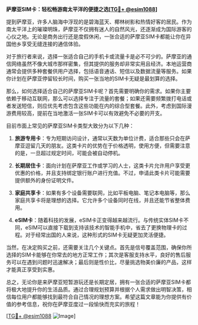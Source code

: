 **萨摩亚SIM卡：轻松畅游南太平洋的便捷之选[[TG💪+ @esim1088](https://t.me/s/esim1088)]**

提到萨摩亚，许多人脑海中浮现的是碧海蓝天、椰林树影和热情好客的居民。作为南太平洋上的璀璨明珠，萨摩亚不仅拥有迷人的自然风光，还逐渐成为国际游客的心仪之地。无论是商务出行还是度假休闲，一张合适的萨摩亚SIM卡都能让你在异国他乡享受无缝连接的通信体验。

对于旅行者来说，选择一张适合自己的手机卡或流量卡是必不可少的。萨摩亚的通信网络虽然不像大城市那样密集，但其提供的服务却非常实用且经济。本地运营商通常会提供多种套餐供用户选择，包括语音通话、短信以及数据流量等服务。如果你计划在萨摩亚停留较长时间，购买一张当地的SIM卡无疑是最划算的选择。

那么，如何选择适合自己的萨摩亚SIM卡呢？首先需要明确你的需求。如果你主要依赖于移动互联网，那么可以选择专注于流量的套餐；如果还需要频繁拨打电话或者发送短信，则应优先考虑包含这些功能在内的综合型套餐。此外，考虑到国际漫游费用较高，提前在当地激活一张SIM卡可以有效避免不必要的开支。

目前市面上常见的萨摩亚SIM卡类型大致分为以下几种：

1. **旅游专用卡**：专为短期访问设计，通常以天数为单位计费，适合那些只会在萨摩亚逗留几天的朋友。这类卡片的优势在于价格透明，使用方便，但需要注意的是，一旦超过规定时间，可能会被自动停机。

2. **长期居住卡**：面向计划在萨摩亚工作或学习的人士，这类卡片允许用户享受更优惠的价格，并且支持绑定银行账户进行充值。不过，申请此类卡片可能需要提供额外的身份证明文件。

3. **家庭共享卡**：如果有多个设备需要联网，比如平板电脑、笔记本电脑等，那么家庭共享卡将是理想的选择。它允许多个设备同时在线，并且还能节省整体费用。

4. **eSIM卡**：随着科技的发展，eSIM卡正变得越来越流行。与传统实体SIM卡不同，eSIM可以直接下载到支持该技术的智能手机中，省去了更换物理卡的过程。对于经常出国的人来说，这种形式的SIM卡无疑更加灵活便捷。

当然，在决定购买之前，还需要关注几个关键点。首先是信号覆盖范围，确保你所选择的SIM卡能够在你常去的地方正常工作；其次是客服支持水平，良好的售后服务可以在遇到问题时迅速解决；最后则是性价比，尽量挑选物美价廉的产品，这样才能真正享受到实惠。

总之，无论你是来萨摩亚短暂游玩还是长期定居，拥有一张合适的萨摩亚SIM卡都将极大地提升你的生活品质。通过合理规划预算并根据个人需求做出明智决策，相信每位用户都能够找到最符合自己情况的理想方案。希望这篇文章能为你提供有价值的参考信息，祝你在萨摩亚度过一段愉快而充实的旅程！

[[TG💪+ @esim1088](https://t.me/s/esim1088) ![Image](https://i.postimg.cc/4NQfJmqS/Snipaste-2025-05-13-00-14-12.png)]